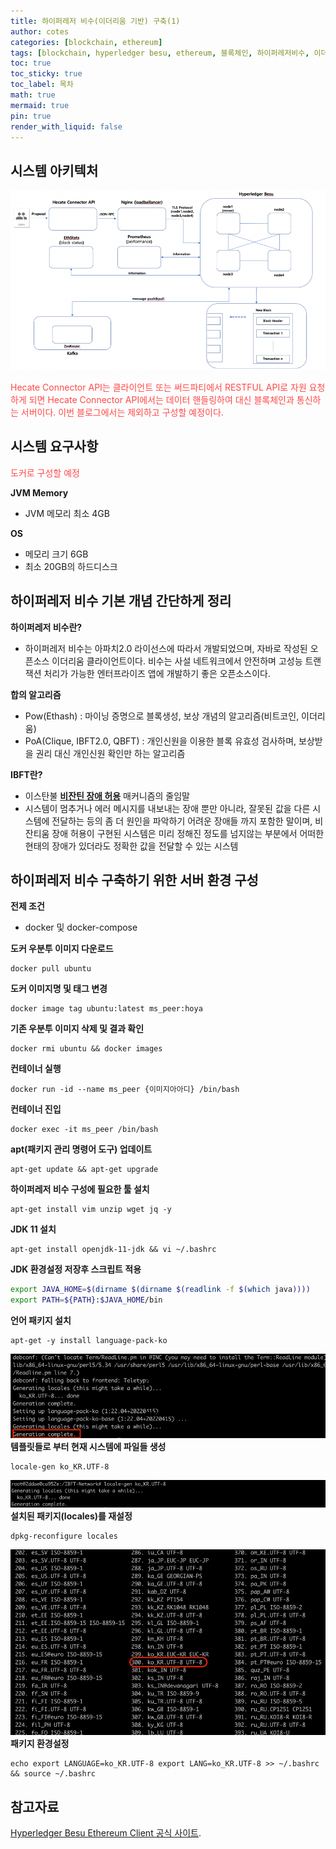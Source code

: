 ```yaml
---
title: 하이퍼레저 비수(이더리움 기반) 구축(1)
author: cotes
categories: [blockchain, ethereum]
tags: [blockchain, hyperledger besu, ethereum, 블록체인, 하이퍼레저비수, 이더리움]
toc: true
toc_sticky: true
toc_label: 목차
math: true
mermaid: true
pin: true
render_with_liquid: false
---
```


## 시스템 아키텍처
!["hyperledger besu system architecture"](/assets/img/blockchain/hyperledger_besu_architecture.png)

<span style="color: #FF4848">Hecate Connector API는 클라이언트 또는 써드파티에서 RESTFUL API로 자원 요청하게 되면 Hecate Connector API에서는 데이터 핸들링하여 대신 블록체인과 통신하는 서버이다. 이번 블로그에서는 제외하고 구성할 예정이다.</span>


## 시스템 요구사항
<span style="color: #FF4848">도커로 구성할 예정</span>

**JVM Memory**
* JVM 메모리 최소 4GB

**OS**
* 메모리 크기 6GB
* 최소 20GB의 하드디스크


## 하이퍼레저 비수 기본 개념 간단하게 정리
**하이퍼레저 비수란?**
* 하이퍼레저 비수는 아파치2.0 라이선스에 따라서 개발되었으며, 자바로 작성된 오픈소스 이더리움 클라이언트이다. 비수는 사설 네트워크에서 안전하며 고성능 트랜잭션 처리가 가능한 엔터프라이즈 앱에 개발하기 좋은 오픈소스이다.

**합의 알고리즘**
* Pow(Ethash) : 마이닝 증명으로 블록생성, 보상 개념의 알고리즘(비트코인, 이더리움)
* PoA(Clique, IBFT2.0, QBFT) : 개인신원을 이용한 블록 유효성 검사하며, 보상받을 권리 대신 개인신원 확인만 하는 알고리즘

**IBFT란?**
* 이스탄불 [**비잔틴 장애 허용**](http://wiki.hash.kr/index.php/%EB%B9%84%EC%9E%94%ED%8B%B4_%EC%9E%A5%EC%95%A0_%ED%97%88%EC%9A%A9) 매커니즘의 줄임말
* 시스템이 멈추거나 에러 메시지를 내보내는 장애 뿐만 아니라, 잘못된 값을 다른 시스템에 전달하는 등의 좀 더 원인을 파악하기 어려운 장애들 까지 포함한 말이며, 비잔티움 장애 허용이 구현된 시스템은 미리 정해진 정도를 넘지않는 부분에서 어떠한 현태의 장애가 있더라도 정확한 값을 전달할 수 있는 시스템

## 하이퍼레저 비수 구축하기 위한 서버 환경 구성
**전제 조건**
* docker 및 docker-compose

**도커 우분투 이미지 다운로드**
```console
docker pull ubuntu
```
**도커 이미지명 및 태그 변경**
```console
docker image tag ubuntu:latest ms_peer:hoya
```
**기존 우분투 이미지 삭제 및 결과 확인**
```console
docker rmi ubuntu && docker images
```
**컨테이너 실행**
```console
docker run -id --name ms_peer {이미지아아디} /bin/bash
```
**컨테이너 진입**
```console
docker exec -it ms_peer /bin/bash
```
**apt(패키지 관리 명령어 도구) 업데이트**
```console
apt-get update && apt-get upgrade
```
**하이퍼레저 비수 구성에 필요한 툴 설치**
```console
apt-get install vim unzip wget jq -y
```

**JDK 11 설치**
```console
apt-get install openjdk-11-jdk && vi ~/.bashrc
```
**JDK 환경설정 저장후 스크립트 적용**
```bash
export JAVA_HOME=$(dirname $(dirname $(readlink -f $(which java))))
export PATH=${PATH}:$JAVA_HOME/bin
```

**언어 패키지 설치**
```console
apt-get -y install language-pack-ko
```
!["언어패키지설치1"](/assets/img/blockchain/언어패키지설치_1.png)
**템플릿들로 부터 현재 시스템에 파일들 생성**
```console
locale-gen ko_KR.UTF-8
```
!["언어패키지설치2"](/assets/img/blockchain/언어패키지설치_2.png)
**설치된 패키지(locales)를 재설정**
```console
dpkg-reconfigure locales
```
!["언어패키지설치3"](/assets/img/blockchain/언어패키지설치_3.png)
**패키지 환경설정**
```console
echo export LANGUAGE=ko_KR.UTF-8 export LANG=ko_KR.UTF-8 >> ~/.bashrc && source ~/.bashrc
```  

## 참고자료  
[Hyperledger Besu Ethereum Client 공식 사이트](https://besu.hyperledger.org/en/stable/).  

